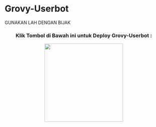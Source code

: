 # Grovy-Userbot
GUNAKAN LAH DENGAN BIJAK 
<h3 align="center">Klik Tombol di Bawah ini untuk Deploy Grovy-Userbot :</h3>

<p align="center"><a href="https://dashboard.heroku.com/new?template=https://github.com/Xgrophy/Grovy-Userbot"><img src="https://img.shields.io/badge/Deploy%20To%20Heroku-blueviolet?style=for-the-badge&logo=heroku" width="250""/</a>  
